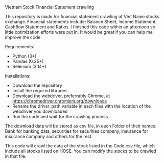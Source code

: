 Vietnam Stock Financial Statement crawling

This repository is made for financial statement crawling of Viet Name stocks exchange. Financial statements include: Balance Sheet, Income Statement, Cashflow Statement and Ratios. 
I finished this code within an afternoon so little optimization efforts were put in. It would be great if you can help me improve the code.

Requirements:
- Python (3+)
- Pandas (0.25+)
- Selenium (3.14+)

Installations:
- Download the repository
- Install the required libraries
- Download the webdriver, preferrably Chrome, at https://chromedriver.chromium.org/downloads
- Rename the driver_path variable in each files with the location of the webdriver you downloaded
- Run the code and wait for the crawling process

The download data will be stored as csv file, in each Folder of their names. Bank for banking data, securities for securities company, insurance for insurance company and others for the rest.

This code will crawl the data of the stock listed in the Code.csv file, which include all stocks listed on HOSE. You can modify the stocks to be crawled in that file.


